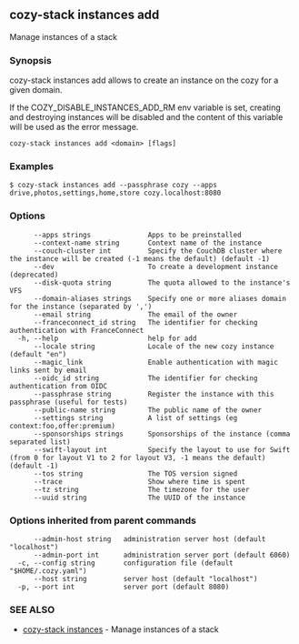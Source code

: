 ## cozy-stack instances add

Manage instances of a stack

### Synopsis


cozy-stack instances add allows to create an instance on the cozy for a
given domain.

If the COZY_DISABLE_INSTANCES_ADD_RM env variable is set, creating and
destroying instances will be disabled and the content of this variable will
be used as the error message.


```
cozy-stack instances add <domain> [flags]
```

### Examples

```
$ cozy-stack instances add --passphrase cozy --apps drive,photos,settings,home,store cozy.localhost:8080
```

### Options

```
      --apps strings              Apps to be preinstalled
      --context-name string       Context name of the instance
      --couch-cluster int         Specify the CouchDB cluster where the instance will be created (-1 means the default) (default -1)
      --dev                       To create a development instance (deprecated)
      --disk-quota string         The quota allowed to the instance's VFS
      --domain-aliases strings    Specify one or more aliases domain for the instance (separated by ',')
      --email string              The email of the owner
      --franceconnect_id string   The identifier for checking authentication with FranceConnect
  -h, --help                      help for add
      --locale string             Locale of the new cozy instance (default "en")
      --magic_link                Enable authentication with magic links sent by email
      --oidc_id string            The identifier for checking authentication from OIDC
      --passphrase string         Register the instance with this passphrase (useful for tests)
      --public-name string        The public name of the owner
      --settings string           A list of settings (eg context:foo,offer:premium)
      --sponsorships strings      Sponsorships of the instance (comma separated list)
      --swift-layout int          Specify the layout to use for Swift (from 0 for layout V1 to 2 for layout V3, -1 means the default) (default -1)
      --tos string                The TOS version signed
      --trace                     Show where time is spent
      --tz string                 The timezone for the user
      --uuid string               The UUID of the instance
```

### Options inherited from parent commands

```
      --admin-host string   administration server host (default "localhost")
      --admin-port int      administration server port (default 6060)
  -c, --config string       configuration file (default "$HOME/.cozy.yaml")
      --host string         server host (default "localhost")
  -p, --port int            server port (default 8080)
```

### SEE ALSO

* [cozy-stack instances](cozy-stack_instances.md)	 - Manage instances of a stack

